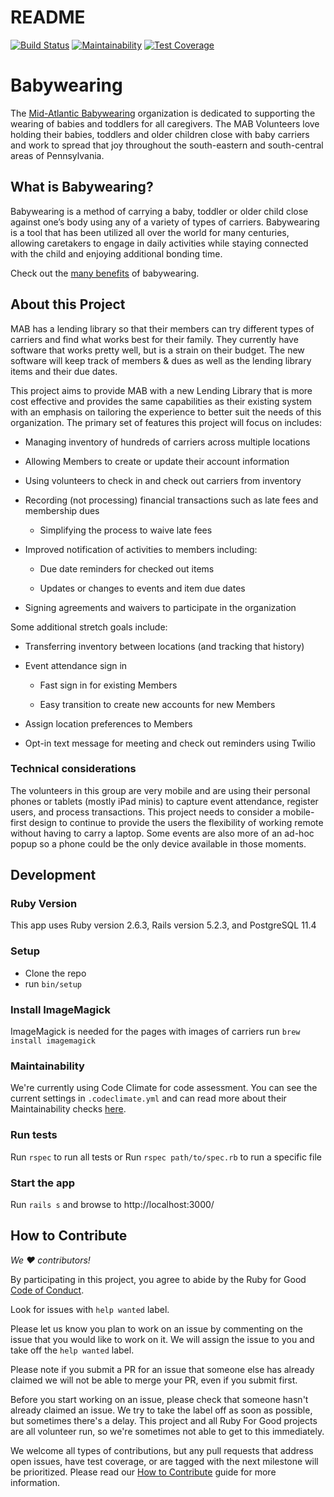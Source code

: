 # README

[![Build Status](https://travis-ci.org/rubyforgood/babywearing.svg?branch=master)](https://travis-ci.org/rubyforgood/babywearing)
[![Maintainability](https://api.codeclimate.com/v1/badges/ac4e12c6fda4398c9dd2/maintainability)](https://codeclimate.com/github/rubyforgood/babywearing/maintainability)
[![Test Coverage](https://api.codeclimate.com/v1/badges/ac4e12c6fda4398c9dd2/test_coverage)](https://codeclimate.com/github/rubyforgood/babywearing/test_coverage)

# Babywearing

The [Mid-Atlantic Babywearing](https://midatlanticbabywearing.org) organization
is dedicated to supporting the wearing of babies and toddlers for all
caregivers. The MAB Volunteers love holding their babies, toddlers and older
children close with baby carriers and work to spread that joy throughout the
south-eastern and south-central areas of Pennsylvania.

## What is Babywearing?

Babywearing is a method of carrying a baby, toddler or older child close against
one’s body using any of a variety of types of carriers. Babywearing is a tool
that has been utilized all over the world for many centuries, allowing
caretakers to engage in daily activities while staying connected with the child
and enjoying additional bonding time.

Check out the
[many benefits](https://midatlanticbabywearing.org/benefits-of-babywearing/) of
babywearing.

## About this Project

MAB has a lending library so that their members can try different types of
carriers and find what works best for their family. They currently have software
that works pretty well, but is a strain on their budget. The new software will keep
track of members & dues as well as the lending library items and their due
dates.

This project aims to provide MAB with a new Lending Library that is more cost
effective and provides the same capabilities as their existing system with an
emphasis on tailoring the experience to better suit the needs of this
organization. The primary set of features this project will focus on includes:

- Managing inventory of hundreds of carriers across multiple locations

- Allowing Members to create or update their account information

- Using volunteers to check in and check out carriers from inventory

- Recording (not processing) financial transactions such as late fees and
  membership dues

  - Simplifying the process to waive late fees

- Improved notification of activities to members including:

  - Due date reminders for checked out items

  - Updates or changes to events and item due dates

- Signing agreements and waivers to participate in the organization

Some additional stretch goals include:

- Transferring inventory between locations (and tracking that history)

- Event attendance sign in

  - Fast sign in for existing Members

  - Easy transition to create new accounts for new Members

- Assign location preferences to Members

- Opt-in text message for meeting and check out reminders using Twilio

### Technical considerations

The volunteers in this group are very mobile and are using their personal phones
or tablets (mostly iPad minis) to capture event attendance, register users, and
process transactions. This project needs to consider a mobile-first design to
continue to provide the users the flexibility of working remote without having
to carry a laptop. Some events are also more of an ad-hoc popup so a phone could be the only
device available in those moments.

## Development

### Ruby Version

This app uses Ruby version 2.6.3, Rails version 5.2.3, and PostgreSQL 11.4

### Setup

- Clone the repo
- run `bin/setup`

### Install ImageMagick

ImageMagick is needed for the pages with images of carriers
run `brew install imagemagick`

### Maintainability

We're currently using Code Climate for code assessment. You can see the current settings in `.codeclimate.yml` and can read more about their Maintainability checks [here](https://docs.codeclimate.com/docs/maintainability).

### Run tests

Run `rspec` to run all tests
or
Run `rspec path/to/spec.rb` to run a specific file

### Start the app

Run `rails s` and browse to http://localhost:3000/

## How to Contribute

_We ♥ contributors!_

By participating in this project, you agree to abide by the
Ruby for Good [Code of Conduct](code-of-conduct.md).

Look for issues with `help wanted` label.  

Please let us know you plan to work on an issue by commenting on the issue that you would like to work on it.  We will assign the issue to you and take off the `help wanted` label.  

Please note if you submit a PR for an issue that someone else has already claimed we will not be able to merge your PR, even if you submit first.  

Before you start working on an issue, please check that someone hasn't already claimed an issue.  We try to take the label off as soon as possible, but sometimes there's a delay.  This project and all Ruby For Good projects are all volunteer run, so we're sometimes not able to get to this immediately.   

We welcome all types of contributions, but any pull requests that address open
issues, have test coverage, or are tagged with the next milestone will be
prioritized. Please read our [How to Contribute](CONTRIBUTING.md) guide for more
information.
